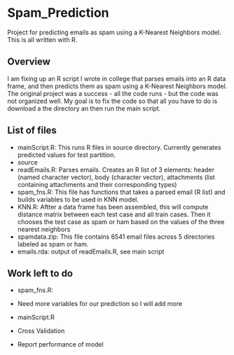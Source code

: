 # Spam_Prediction
Project for predicting emails as spam using a K-Nearest Neighbors model. This is all written with R.

## Overview

I am fixing up an R script I wrote in college that parses emails into an R data frame, and then predicts them as spam using a K-Nearest Neighbors model. The original project was a success - all the code runs - but the code was not organized well. My goal is to fix the code so that all you have to do is download a the directory an then run the main script. 

## List of files
* mainScript.R: This runs R files in source directory. Currently generates predicted values for test partition.
* source
 * readEmails.R: Parses emails. Creates an R list of 3 elements: header (named character vector), body (character vector), attachments (list containing attachments and their corresponding types)
 * spam_fns.R: This file has functions that takes a parsed email (R list) and builds variables to be used in KNN model.
 * KNN.R: Aftter a data frame has been assembled, this will compute distance matrix between each test case and all train cases. Then it chooses the test case as spam or ham based on the values of the three nearest neighbors
* spamdata.zip: This file contains 6541 email files across 5 directories labeled as spam or ham.
* emails.rda: output of readEmails.R, see main script

## Work left to do
* spam_fns.R: 
 * Need more variables for our prediction so I will add more

* mainScript.R
 * Cross Validation
 * Report performance of model
